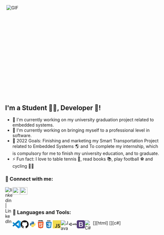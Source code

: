 <img align="right" alt="GIF" src="https://64.media.tumblr.com/2d0af9c90d1b1107313cc20bda01548a/tumblr_outwxnanpp1u79o2lo1_1280.gifv" width="500" height="320" />

## I'm a Student 👨‍🎓, Developer 🚀!
- 🔭 I'm currently working on my university graduation project related to embedded systems.
- 🌱 I'm currently working on bringing myself to a professional level in software. 
- 🥅 2022 Goals: Finishing and marketing my Smart Transportation Project related to Embedded Systems 🌎 and To complete my internship, which is compulsory for me to finish my university education, and to graduate.
- ⚡ Fun fact: I love to table tennis 🏓, read books 📚, play football ⚽ and cycling 🚴‍♀️

### 📩 Connect with me:

[<img align="left" alt="linkedin | LinkedIn" width="24px" src="https://raw.githubusercontent.com/peterthehan/peterthehan/master/assets/linkedin.svg" />][linkedin]
[<img align="left" height="24" width="24" src="https://upload.wikimedia.org/wikipedia/commons/thumb/a/a5/Instagram_icon.png/2048px-Instagram_icon.png" />][instagram]
[<img align="left" height="24" width="24" src="https://cdn-icons-png.flaticon.com/512/281/281769.png" />][gmail]


<br />


[instagram]: https://www.instagram.com/mustafagulac/
[linkedin]: https://www.linkedin.com/in/mustafagulac/
[gmail]: mailto:gulacmustafa1@gmail.com
<br />

### 🔧 Languages and Tools:

[<img align="left" alt="Visual Studio Code" width="26px" src="https://raw.githubusercontent.com/github/explore/80688e429a7d4ef2fca1e82350fe8e3517d3494d/topics/visual-studio-code/visual-studio-code.png" />][vsCode]
[<img align="left" alt="GitHub" width="26px" src="https://raw.githubusercontent.com/github/explore/78df643247d429f6cc873026c0622819ad797942/topics/github/github.png" />][github]
[<img align="left" alt="Python" width="26px" src="https://raw.githubusercontent.com/github/explore/cebd63002168a05a6a642f309227eefeccd92950/topics/python/python.png" />][python]
[<img align="left" alt="HTML5" width="26px" src="https://raw.githubusercontent.com/github/explore/cebd63002168a05a6a642f309227eefeccd92950/topics/html/html.png" />][html]
[<img align="left" alt="CSS" width="26px" src="https://raw.githubusercontent.com/github/explore/cebd63002168a05a6a642f309227eefeccd92950/topics/css/css.png" />][css]
[<img align="left" alt="JavaScript" width="26px" src="https://raw.githubusercontent.com/github/explore/cebd63002168a05a6a642f309227eefeccd92950/topics/javascript/javascript.png" />][js]
[<img align="left" alt="Java" width="26px" src="https://www.freelogovectors.net/wp-content/uploads/2022/02/java_powered_logo_freelogovectors.net_.png" />][java]
[<img align="left" alt="Unity" width="26px" src="https://raw.githubusercontent.com/github/explore/cebd63002168a05a6a642f309227eefeccd92950/topics/unity/unity.png" />][unity]
[<img align="left" alt="Bootstrap" width="26px" src="https://raw.githubusercontent.com/github/explore/cebd63002168a05a6a642f309227eefeccd92950/topics/bootstrap/bootstrap.png" />][bootstrap]
[<img align="left" alt="C#" width="26px" src="https://seeklogo.com/images/C/c-sharp-c-logo-02F17714BA-seeklogo.com.png" />][c#]




<br />



[vsCode]: https://code.visualstudio.com/
[github]: https://github.com/mustafagulac
[python]: https://www.python.org/
[js]: https://www.javascript.com
[css]: https://www.w3.org/Style/CSS/
[bootstrap]: https://getbootstrap.com
[java]: https://www.java.com/tr/
[unity]: https://unity.com

<br />
<br />
